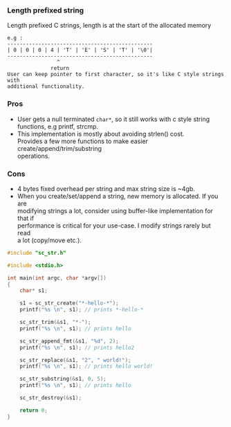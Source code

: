### Length prefixed string

Length prefixed C strings, length is at the start of the allocated memory

    e.g :
    -----------------------------------------------
    | 0 | 0 | 0 | 4 | 'T' | 'E' | 'S' | 'T' | '\0'|
    -----------------------------------------------
                    ^
                  return
    User can keep pointer to first character, so it's like C style strings with
    additional functionality.

### Pros
- User gets a null terminated `char*`, so it still works with c style string  
  functions, e.g printf, strcmp.
- This implementation is mostly about avoiding strlen() cost.  
  Provides a few more functions to make easier create/append/trim/substring  
  operations.

### Cons
- 4 bytes fixed overhead per string and max string size is ~4gb.
- When you create/set/append a string, new memory is allocated. If you are  
  modifying strings a lot, consider using buffer-like implementation for that if  
  performance is critical for your use-case. I modify strings rarely but read  
  a lot (copy/move etc.).
  
```c
#include "sc_str.h"

#include <stdio.h>

int main(int argc, char *argv[])
{
    char* s1;

    s1 = sc_str_create("*-hello-*");
    printf("%s \n", s1); // prints *-hello-*

    sc_str_trim(&s1, "*-");
    printf("%s \n", s1); // prints hello

    sc_str_append_fmt(&s1, "%d", 2);
    printf("%s \n", s1); // prints hello2

    sc_str_replace(&s1, "2", " world!");
    printf("%s \n", s1); // prints hello world!

    sc_str_substring(&s1, 0, 5);
    printf("%s \n", s1); // prints hello

    sc_str_destroy(&s1);

    return 0;
}

```